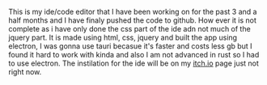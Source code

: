 This is my ide/code editor that I have been working on for the past 3 and a half months and I have finaly pushed the code to github.
How ever it is not complete as i have only done the css part of the ide adn not much of the jquery part.
It is made using html, css, jquery and built the app using electron, I was gonna use tauri becasue it's faster and costs less gb but I found it hard to work with kinda and also I am not advanced in rust so I had to use electron.
The instilation for the ide will be on my [itch.io]([url](https://shizamdadev.itch.io/neride)https://shizamdadev.itch.io/neride) page just not right now.
